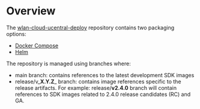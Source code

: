 # Overview

The [wlan-cloud-ucentral-deploy](https://github.com/Telecominfraproject/wlan-cloud-ucentral-deploy) repository contains two packaging options:

* [Docker Compose](deploy-using-docker-compose.md)
* [Helm](deploy-using-helm.md)

The repository is managed using branches where:

* main branch: contains references to the latest development SDK images
* release/v_**X.Y.Z**_ branch: contains image references specific to the release artifacts. For example: release/**v2.4.0** branch will contain references to SDK images related to 2.4.0 release candidates (RC) and GA.
